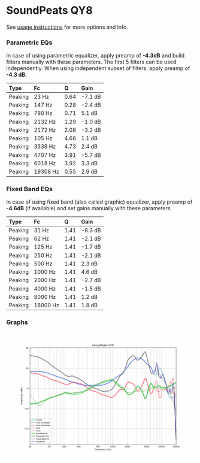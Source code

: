 # SoundPeats QY8
See [usage instructions](https://github.com/jaakkopasanen/AutoEq#usage) for more options and info.

### Parametric EQs
In case of using parametric equalizer, apply preamp of **-4.3dB** and build filters manually
with these parameters. The first 5 filters can be used independently.
When using independent subset of filters, apply preamp of **-4.3 dB**.

| Type    | Fc       |    Q | Gain    |
|:--------|:---------|:-----|:--------|
| Peaking | 23 Hz    | 0.64 | -7.1 dB |
| Peaking | 147 Hz   | 0.28 | -2.4 dB |
| Peaking | 780 Hz   | 0.71 | 5.1 dB  |
| Peaking | 2132 Hz  | 1.29 | -1.0 dB |
| Peaking | 2172 Hz  | 2.08 | -3.2 dB |
| Peaking | 105 Hz   | 4.66 | 1.1 dB  |
| Peaking | 3339 Hz  | 4.73 | 2.4 dB  |
| Peaking | 4707 Hz  | 3.91 | -5.7 dB |
| Peaking | 6018 Hz  | 3.92 | 3.3 dB  |
| Peaking | 19308 Hz | 0.55 | 2.9 dB  |

### Fixed Band EQs
In case of using fixed band (also called graphic) equalizer, apply preamp of **-4.6dB**
(if available) and set gains manually with these parameters.

| Type    | Fc       |    Q | Gain    |
|:--------|:---------|:-----|:--------|
| Peaking | 31 Hz    | 1.41 | -8.3 dB |
| Peaking | 62 Hz    | 1.41 | -2.1 dB |
| Peaking | 125 Hz   | 1.41 | -1.7 dB |
| Peaking | 250 Hz   | 1.41 | -2.1 dB |
| Peaking | 500 Hz   | 1.41 | 2.3 dB  |
| Peaking | 1000 Hz  | 1.41 | 4.6 dB  |
| Peaking | 2000 Hz  | 1.41 | -2.7 dB |
| Peaking | 4000 Hz  | 1.41 | -1.5 dB |
| Peaking | 8000 Hz  | 1.41 | 1.2 dB  |
| Peaking | 16000 Hz | 1.41 | 1.8 dB  |

### Graphs
![](./SoundPeats%20QY8.png)